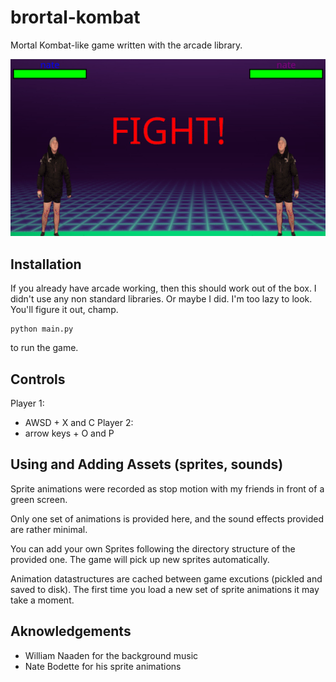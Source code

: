# brortal-kombat
Mortal Kombat-like game written with the arcade library.

![There's supposed to be a gif here](./battlebros.gif)



## Installation
If you already have arcade working, then this should work out of the box. I didn't use any non standard libraries. Or maybe I did. I'm too lazy to look. You'll figure it out, champ.

```
python main.py
```
to run the game.

## Controls
Player 1:
* AWSD + X and C
Player 2:
* arrow keys + O and P

## Using and Adding Assets (sprites, sounds)
Sprite animations were recorded as stop motion with my friends in front of a green screen.

Only one set of animations is provided here, and the sound effects provided are rather minimal.

You can add your own Sprites following the directory structure of the provided one. The game will pick up new sprites automatically.

Animation datastructures are cached between game excutions (pickled and saved to disk). The first time you load a new set of sprite animations it may take a moment.


## Aknowledgements
* William Naaden for the background music
* Nate Bodette for his sprite animations
